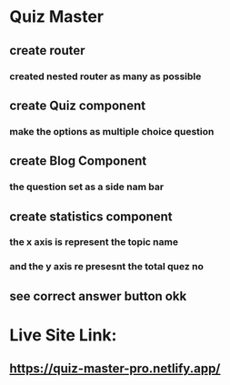 # Quiz Master
## create router
### created nested router as many as possible
## create Quiz component
### make the options as multiple choice question
## create Blog Component
### the question set as a side nam bar
## create statistics component
### the x axis is represent the topic name
### and the y axis re presesnt the total quez  no 
## see correct answer button okk

# Live Site Link: 
## https://quiz-master-pro.netlify.app/
